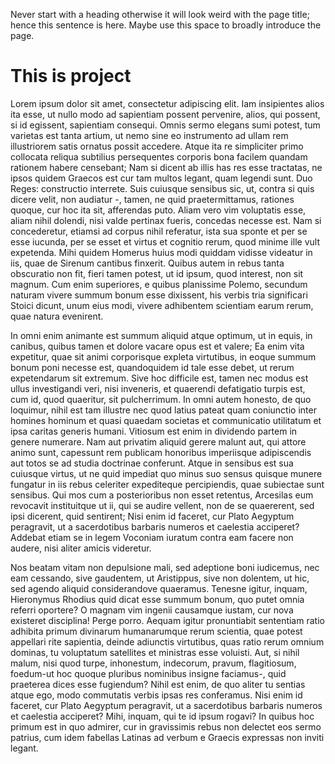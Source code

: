 Never start with a heading otherwise it will look weird with the page title; hence this sentence is here. Maybe use this space to broadly introduce the page.  

# This is project

Lorem ipsum dolor sit amet, consectetur adipiscing elit. Iam insipientes alios ita esse, ut nullo modo ad sapientiam possent pervenire, alios, qui possent, si id egissent, sapientiam consequi. Omnis sermo elegans sumi potest, tum varietas est tanta artium, ut nemo sine eo instrumento ad ullam rem illustriorem satis ornatus possit accedere. Atque ita re simpliciter primo collocata reliqua subtilius persequentes corporis bona facilem quandam rationem habere censebant; Nam si dicent ab illis has res esse tractatas, ne ipsos quidem Graecos est cur tam multos legant, quam legendi sunt. Duo Reges: constructio interrete. Suis cuiusque sensibus sic, ut, contra si quis dicere velit, non audiatur -, tamen, ne quid praetermittamus, rationes quoque, cur hoc ita sit, afferendas puto. Aliam vero vim voluptatis esse, aliam nihil dolendi, nisi valde pertinax fueris, concedas necesse est. Nam si concederetur, etiamsi ad corpus nihil referatur, ista sua sponte et per se esse iucunda, per se esset et virtus et cognitio rerum, quod minime ille vult expetenda. Mihi quidem Homerus huius modi quiddam vidisse videatur in iis, quae de Sirenum cantibus finxerit. Quibus autem in rebus tanta obscuratio non fit, fieri tamen potest, ut id ipsum, quod interest, non sit magnum. Cum enim superiores, e quibus planissime Polemo, secundum naturam vivere summum bonum esse dixissent, his verbis tria significari Stoici dicunt, unum eius modi, vivere adhibentem scientiam earum rerum, quae natura evenirent. 

In omni enim animante est summum aliquid atque optimum, ut in equis, in canibus, quibus tamen et dolore vacare opus est et valere; Ea enim vita expetitur, quae sit animi corporisque expleta virtutibus, in eoque summum bonum poni necesse est, quandoquidem id tale esse debet, ut rerum expetendarum sit extremum. Sive hoc difficile est, tamen nec modus est ullus investigandi veri, nisi inveneris, et quaerendi defatigatio turpis est, cum id, quod quaeritur, sit pulcherrimum. In omni autem honesto, de quo loquimur, nihil est tam illustre nec quod latius pateat quam coniunctio inter homines hominum et quasi quaedam societas et communicatio utilitatum et ipsa caritas generis humani. Vitiosum est enim in dividendo partem in genere numerare. Nam aut privatim aliquid gerere malunt aut, qui attore animo sunt, capessunt rem publicam honoribus imperiisque adipiscendis aut totos se ad studia doctrinae conferunt. Atque in sensibus est sua cuiusque virtus, ut ne quid impediat quo minus suo sensus quisque munere fungatur in iis rebus celeriter expediteque percipiendis, quae subiectae sunt sensibus. Qui mos cum a posterioribus non esset retentus, Arcesilas eum revocavit instituitque ut ii, qui se audire vellent, non de se quaererent, sed ipsi dicerent, quid sentirent; Nisi enim id faceret, cur Plato Aegyptum peragravit, ut a sacerdotibus barbaris numeros et caelestia acciperet? Addebat etiam se in legem Voconiam iuratum contra eam facere non audere, nisi aliter amicis videretur. 

Nos beatam vitam non depulsione mali, sed adeptione boni iudicemus, nec eam cessando, sive gaudentem, ut Aristippus, sive non dolentem, ut hic, sed agendo aliquid considerandove quaeramus. Tenesne igitur, inquam, Hieronymus Rhodius quid dicat esse summum bonum, quo putet omnia referri oportere? O magnam vim ingenii causamque iustam, cur nova existeret disciplina! Perge porro. Aequam igitur pronuntiabit sententiam ratio adhibita primum divinarum humanarumque rerum scientia, quae potest appellari rite sapientia, deinde adiunctis virtutibus, quas ratio rerum omnium dominas, tu voluptatum satellites et ministras esse voluisti. Aut, si nihil malum, nisi quod turpe, inhonestum, indecorum, pravum, flagitiosum, foedum-ut hoc quoque pluribus nominibus insigne faciamus-, quid praeterea dices esse fugiendum? Nihil est enim, de quo aliter tu sentias atque ego, modo commutatis verbis ipsas res conferamus. Nisi enim id faceret, cur Plato Aegyptum peragravit, ut a sacerdotibus barbaris numeros et caelestia acciperet? Mihi, inquam, qui te id ipsum rogavi? In quibus hoc primum est in quo admirer, cur in gravissimis rebus non delectet eos sermo patrius, cum idem fabellas Latinas ad verbum e Graecis expressas non inviti legant. 

